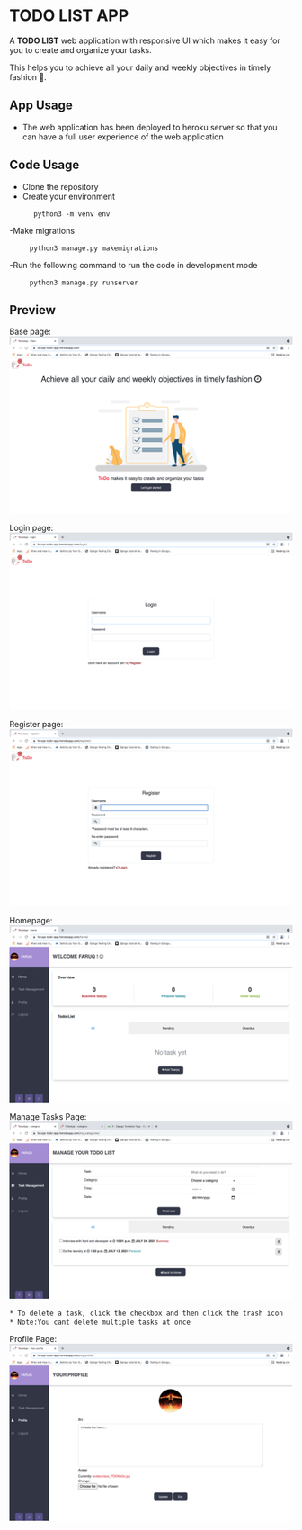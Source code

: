 # TODO LIST APP

A <strong>TODO LIST</strong> web application with responsive UI which makes it easy for you to create and organize your tasks. 

This helps you to achieve all your daily and weekly objectives in timely fashion :slightly_smiling_face:.

## App Usage
- The web application has been deployed to heroku server so that you can have a full user experience of the web application 

## Code Usage
- Clone the repository
- Create your environment 
 ```shell
       python3 -m venv env
 ```
 -Make migrations
  ```shell
       python3 manage.py makemigrations
 ```
  -Run the following command to run the code in development mode
  ```shell
       python3 manage.py runserver
 ```
       
## Preview

Base page: <img src="./static/Readme/Base_page.png"> 

Login page: <img src="./static/Readme/Login.png"> 

Register page: <img src="./static/Readme/Register.png"> 

Homepage: <img src="./static/Readme/Homepage.png"> 

Manage Tasks Page:  <img src="./static/Readme/Manage_Tasks.png"> 
 ```shell
 * To delete a task, click the checkbox and then click the trash icon
 * Note:You cant delete multiple tasks at once 
 ```

Profile Page: <img src="./static/Readme/Profile.png"> 

